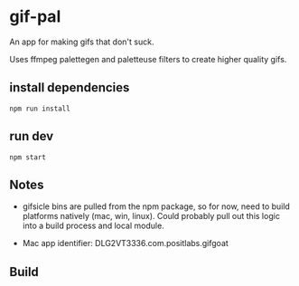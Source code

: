# gif-pal

An app for making gifs that don't suck.

Uses ffmpeg palettegen and paletteuse filters to create higher quality gifs.



## install dependencies

`npm run install`



## run dev

`npm start`



## Notes

- gifsicle bins are pulled from the npm package, so for now, need to build platforms natively (mac, win, linux). Could probably pull out this logic into a build process and local module.

- Mac app identifier: DLG2VT3336.com.positlabs.gifgoat


## Build